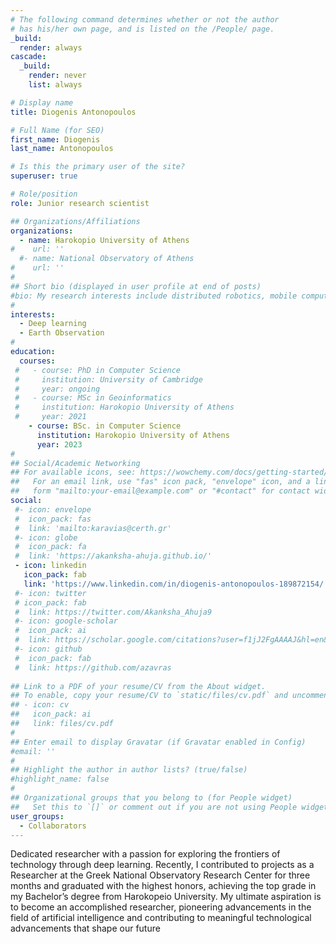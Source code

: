 ```yaml
---
# The following command determines whether or not the author
# has his/her own page, and is listed on the /People/ page.
_build:
  render: always
cascade:
  _build:
    render: never
    list: always

# Display name
title: Diogenis Antonopoulos

# Full Name (for SEO)
first_name: Diogenis
last_name: Antonopoulos

# Is this the primary user of the site?
superuser: true

# Role/position
role: Junior research scientist

## Organizations/Affiliations
organizations:
  - name: Harokopio University of Athens
#    url: ''
  #- name: National Observatory of Athens 
#    url: ''
#
## Short bio (displayed in user profile at end of posts)
#bio: My research interests include distributed robotics, mobile computing and programmable matter.
#
interests:
  - Deep learning
  - Earth Observation
#
education:
  courses:
 #   - course: PhD in Computer Science
 #     institution: University of Cambridge
 #     year: ongoing
 #   - course: MSc in Geoinformatics
 #     institution: Harokopio University of Athens
 #     year: 2021
    - course: BSc. in Computer Science
      institution: Harokopio University of Athens
      year: 2023
#
## Social/Academic Networking
## For available icons, see: https://wowchemy.com/docs/getting-started/page-builder/#icons
##   For an email link, use "fas" icon pack, "envelope" icon, and a link in the
##   form "mailto:your-email@example.com" or "#contact" for contact widget.
social:
 #- icon: envelope
 #  icon_pack: fas
 #  link: 'mailto:karavias@certh.gr'
 #- icon: globe
 #  icon_pack: fa
 #  link: 'https://akanksha-ahuja.github.io/'
 - icon: linkedin
   icon_pack: fab
   link: 'https://www.linkedin.com/in/diogenis-antonopoulos-189872154/'
 #- icon: twitter
 # icon_pack: fab
 #  link: https://twitter.com/Akanksha_Ahuja9
 #- icon: google-scholar
 #  icon_pack: ai
 #  link: https://scholar.google.com/citations?user=f1jJ2FgAAAAJ&hl=en&oi=sra
 #- icon: github
 #  icon_pack: fab
 #  link: https://github.com/azavras
   
## Link to a PDF of your resume/CV from the About widget.
## To enable, copy your resume/CV to `static/files/cv.pdf` and uncomment the lines below.
## - icon: cv
##   icon_pack: ai
##   link: files/cv.pdf
#
## Enter email to display Gravatar (if Gravatar enabled in Config)
#email: ''
#
## Highlight the author in author lists? (true/false)
#highlight_name: false
#
## Organizational groups that you belong to (for People widget)
##   Set this to `[]` or comment out if you are not using People widget.
user_groups:
  - Collaborators
---
```

Dedicated researcher with a passion for exploring the frontiers of technology through deep learning. Recently, I contributed to projects as a Researcher at the Greek National  Observatory Research Center for three months and graduated with the highest honors, achieving the top grade in my Bachelor’s degree from Harokopeio University. My ultimate aspiration is to become an accomplished researcher, pioneering advancements in the field of artificial intelligence and contributing to meaningful technological advancements that shape our future